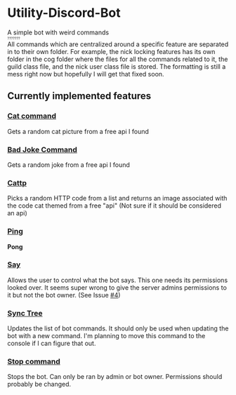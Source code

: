 # Utility-Discord-Bot
A simple bot with weird commands <br />
<sub><sub><sub>???????</sub></sub></sub> <br />
All commands which are centralized around a specific feature are separated in to their own folder.
For example, the nick locking features has its own folder in the cog folder where the files for all the commands related to it,
the guild class file, and the nick user class file is stored. 
The formatting is still a mess right now but hopefully I will get that fixed soon.

## Currently implemented features

### [Cat command](../../tree/main/src/cogs/cat)
Gets a random cat picture from a free api I found

### [Bad Joke Command](../../tree/main/src/cogs/bad_joke)
Gets a random joke from a free api I found

### [Cattp](../../tree/main/src/cogs/cattp)
Picks a random HTTP code from a list and returns an image associated with the code cat themed from a free "api"
(Not sure if it should be considered an api)

### [Ping](../../tree/main/src/cogs/ping)
**Pong**

### [Say](../../tree/main/src/cogs/say)
Allows the user to control what the bot says.
This one needs its permissions looked over.
It seems super wrong to give the server admins permissions to it but not the bot owner. (See Issue [#4](/../../issues/4))

### [Sync Tree](../../tree/main/src/cogs/sync_tree)
Updates the list of bot commands.
It should only be used when updating the bot with a new command.
I'm planning to move this command to the console if I can figure that out.

### [Stop command](../../blob/main/src/main.py)
Stops the bot. Can only be ran by admin or bot owner. Permissions should probably be changed.